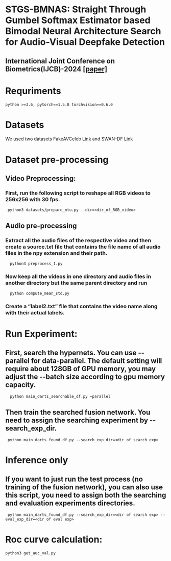# STGS-BMNAS: Straight Through Gumbel Softmax Estimator based Bimodal Neural Architecture Search for Audio-Visual Deepfake Detection
## International Joint Conference on Biometrics(IJCB)-2024 [[paper]](https://arxiv.org/pdf/2406.13384)
# Requriments
    python >=3.6, pytorch==1.5.0 torchvision==0.6.0
# Datasets
 We used two datasets FakeAVCeleb [Link](https://docs.google.com/forms/d/e/1FAIpQLSfPDd3oV0auqmmWEgCSaTEQ6CGpFeB-ozQJ35x-B_0Xjd93bw/viewform) and SWAN-DF [Link](https://zenodo.org/records/8365616)
# Dataset pre-processing
## Video Preprocessing:
  ### First, run the following script to reshape all RGB videos to 256x256 with 30 fps.
     python3 datasets/prepare_ntu.py --dir=<dir_of_RGB_video>
## Audio pre-processing
  ### Extract all the audio files of the respective video and then create a source.txt file that contains the file name of all audio files in the npy extension and their path.
      python3 preprocess_1.py
  ### Now keep all the videos in one directory and audio files in another directory but the same parent directory and run
      python compute_mean_std.py
  ### Create a “label2.txt” file that contains the video name along with their actual labels.
# Run Experiment:
 ## First, search the hypernets. You can use --parallel for data-parallel. The default setting will require about 128GB of GPU memory, you may adjust the --batch size according to gpu memory capacity.
      python main_darts_searchable_df.py –parallel
 ## Then train the searched fusion network. You need to assign the searching experiment by --search_exp_dir.
     python main_darts_found_df.py --search_exp_dir=<dir of search exp>
# Inference only
 ## If you want to just run the test process (no training of the fusion network), you can also use this script, you need to assign both the searching and evaluation experiments directories.
     python main_darts_found_df.py --search_exp_dir=<dir of search exp> --eval_exp_dir=<dir of eval exp>
# Roc curve calculation:
    python3 get_auc_val.py

